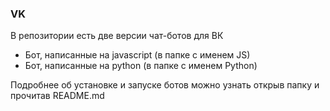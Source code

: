 ### VK
В репозитории есть две версии чат-ботов для ВК
* Бот, написанные на javascript (в папке с именем JS)
* Бот, написанные на python (в папке с именем Python)

Подробнее об установке и запуске ботов можно узнать открыв папку и прочитав README.md